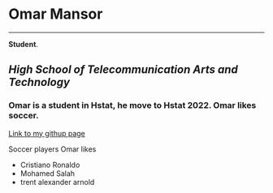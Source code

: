 # Omar Mansor
___
**Student**.
## _High School of Telecommunication Arts and Technology_

### Omar is a student in Hstat, he move to Hstat 2022. Omar likes soccer.

[Link to my githup page](https://github.com/omarm4400/github-notes/tree/main)

Soccer players Omar likes
* Cristiano Ronaldo
* Mohamed Salah
* trent alexander arnold
